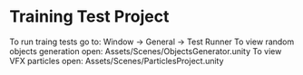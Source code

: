 # Training Test Project

To run traing tests go to: Window -> General -> Test Runner
To view random objects generation open: Assets/Scenes/ObjectsGenerator.unity
To view VFX particles open: Assets/Scenes/ParticlesProject.unity
